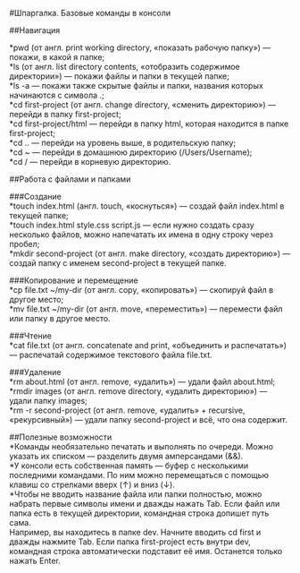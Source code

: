 #Шпаргалка. Базовые команды в консоли  

##Навигация  

  *pwd (от англ. print working directory, «показать рабочую папку») — покажи, в какой я папке;  
  *ls (от англ. list directory contents, «отобразить содержимое директории») — покажи файлы и папки в текущей папке;  
  *ls -a — покажи также скрытые файлы и папки, названия которых начинаются с символа .;  
  *cd first-project (от англ. change directory, «сменить директорию») — перейди в папку first-project;  
  *cd first-project/html — перейди в папку html, которая находится в папке first-project;  
  *cd .. — перейди на уровень выше, в родительскую папку;  
  *cd ~ — перейди в домашнюю директорию (/Users/Username);  
  *cd / — перейди в корневую директорию.  


##Работа с файлами и папками  

###Создание  
  *touch index.html (англ. touch, «коснуться») — создай файл index.html в текущей папке;  
  *touch index.html style.css script.js — если нужно создать сразу несколько файлов, можно напечатать их имена в одну строку через пробел;  
  *mkdir second-project (от англ. make directory, «создать директорию») — создай папку с именем second-project в текущей папке.  

###Копирование и перемещение  
  *cp file.txt ~/my-dir (от англ. copy, «копировать») — скопируй файл в другое место;  
  *mv file.txt ~/my-dir (от англ. move, «переместить») — перемести файл или папку в другое место.  

###Чтение  
  *cat file.txt (от англ. concatenate and print, «объединить и распечатать») — распечатай содержимое текстового файла file.txt.  

###Удаление  
  *rm about.html (от англ. remove, «удалить») — удали файл about.html;  
  *rmdir images (от англ. remove directory, «удалить директорию») — удали папку images;  
  *rm -r second-project (от англ. remove, «удалить» + recursive, «рекурсивный») — удали папку second-project и всё, что она содержит.  

##Полезные возможности  
  *Команды необязательно печатать и выполнять по очереди. Можно указать их списком — разделить двумя амперсандами (&&).  
  *У консоли есть собственная память — буфер с несколькими последними командами. По ним можно перемещаться с помощью клавиш со стрелками вверх (↑) и вниз (↓).  
  *Чтобы не вводить название файла или папки полностью, можно набрать первые символы имени и дважды нажать Tab. Если файл или папка есть в текущей директории, командная строка допишет путь сама.  
Например, вы находитесь в папке dev. Начните вводить cd first и дважды нажмите Tab. Если папка first-project есть внутри dev, командная строка автоматически подставит её имя. Останется только нажать Enter.
